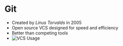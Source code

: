 # Git

- Created by *Linus Torvalds* in 2005
- Open source VCS designed for speed and efficiency
- Better than competing tools
- ![VCS Usage](https://jntakpe.github.io/dxp-training/resources/images/vcs_usage.png)
